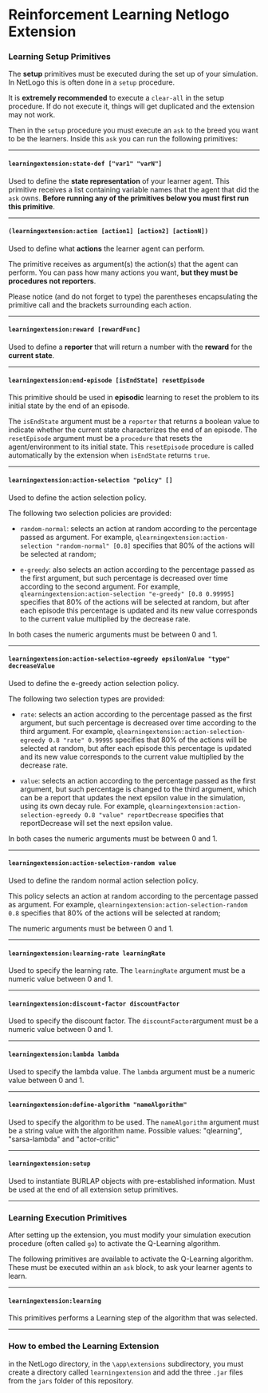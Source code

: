 # Reinforcement Learning Netlogo Extension

### Learning Setup Primitives
The **setup** primitives must be executed during the set up of your simulation. In NetLogo this is often done in a `setup` procedure.

It is **extremely recommended** to execute a `clear-all` in the setup procedure. If do not execute it, things will get duplicated and the extension may not work.

Then in the `setup` procedure you must execute an `ask` to the breed you want to be the learners. Inside this `ask` you can run the following primitives:

---

#### `learningextension:state-def ["var1" "varN"]`

Used to define the **state representation** of your learner agent.
This primitive receives a list containing variable names that the agent that did the `ask` owns. **Before running any of the primitives below you must first run this primitive**.

---

#### `(learningextension:action [action1] [action2] [actionN])`
Used to define what **actions** the learner agent can perform.

The primitive receives as argument(s) the action(s) that the agent can perform. You can pass how many actions you want, **but they must be procedures not reporters**.  

Please notice (and do not forget to type) the parentheses encapsulating the primitive call and the brackets surrounding each action.

---

#### `learningextension:reward [rewardFunc]`

Used to define a **reporter** that will return a number with the **reward** for the **current state**.

---

#### `learningextension:end-episode [isEndState] resetEpisode`

This primitive should be used in **episodic** learning to reset the problem to its initial state by the end of an episode.

The `isEndState` argument must be a `reporter` that returns a boolean value to indicate whether the current state characterizes the end of an episode. The `resetEpisode` argument must be a `procedure` that resets the agent/environment to its initial state. This `resetEpisode` procedure is called automatically by the extension when `isEndState` returns `true`.

---

#### `learningextension:action-selection "policy" []`

Used to define the action selection policy.

The following two selection policies are provided:
- `random-normal`: selects an action at random according to the percentage passed as argument. For example, `qlearningextension:action-selection "random-normal" [0.8]` specifies that 80% of the actions will be selected at random;

- `e-greedy`: also selects an action according to the percentage passed as the first argument, but such percentage is decreased over time according to the second argument. For example, `qlearningextension:action-selection "e-greedy" [0.8 0.99995]` specifies that 80% of the actions will be selected at random, but after each episode this percentage is updated and its new value corresponds to the current value multiplied by the decrease rate.

In both cases the numeric arguments must be between 0 and 1.

---
#### `learningextension:action-selection-egreedy epsilonValue "type" decreaseValue`

Used to define the e-greedy action selection policy.

The following two selection types are provided:
- `rate`:  selects an action according to the percentage passed as the first argument, but such percentage is decreased over time according to the third argument. For example, `qlearningextension:action-selection-egreedy 0.8 "rate" 0.99995` specifies that 80% of the actions will be selected at random, but after each episode this percentage is updated and its new value corresponds to the current value multiplied by the decrease rate.

- `value`: selects an action according to the percentage passed as the first argument, but such percentage is changed to the third argument, which can be a report that updates the next epsilon value in the simulation, using its own decay rule. For example, `qlearningextension:action-selection-egreedy 0.8 "value" reportDecrease` specifies that reportDecrease will set the next epsilon value.

In both cases the numeric arguments must be between 0 and 1.

---
#### `learningextension:action-selection-random value`

Used to define the random normal action selection policy.

This policy selects an action at random according to the percentage passed as argument. For example, `qlearningextension:action-selection-random 0.8` specifies that 80% of the actions will be selected at random;

The numeric arguments must be between 0 and 1.

---
#### `learningextension:learning-rate learningRate`

Used to specify the learning rate. The `learningRate` argument must be a numeric value between 0 and 1.

---

#### `learningextension:discount-factor discountFactor`

Used to specify the discount factor. The `discountFactor`argument must be a numeric value between 0 and 1.

---
#### `learningextension:lambda lambda`

Used to specify the lambda value. The `lambda` argument must be a numeric value between 0 and 1.

---
#### `learningextension:define-algorithm "nameAlgorithm"`

Used to specify the algorithm to be used. The `nameAlgorithm` argument must be a string value with the algorithm name.
Possible values: "qlearning", "sarsa-lambda" and "actor-critic"

---
#### `learningextension:setup`

Used to instantiate BURLAP objects with pre-established information. Must be used at the end of all extension setup primitives.

---
### Learning Execution Primitives

After setting up the extension, you must modify your simulation execution procedure (often called `go`) to activate the Q-Learning algorithm.

The following primitives are available to activate the Q-Learning algorithm. These must be executed within an `ask` block, to ask your learner agents to learn.

---

#### `learningextension:learning`

This primitives performs a Learning step of the algorithm that was selected.

---
### How to embed the Learning Extension

in the NetLogo directory, in the `\app\extensions` subdirectory, you must create a directory called `learningextension` and add the three `.jar` files from the `jars` folder of this repository.

